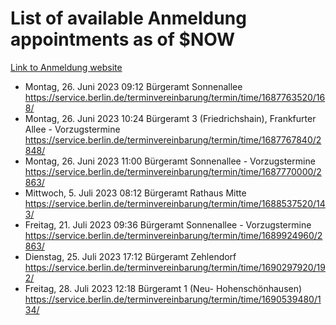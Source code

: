 # List of available Anmeldung appointments as of $NOW
[Link to Anmeldung website](https://service.berlin.de/terminvereinbarung/termin/tag.php?termin=1&anliegen[]=120686&dienstleisterlist=122210,122217,327316,122219,327312,122227,327314,122231,327346,122243,327348,122254,122252,329742,122260,329745,122262,329748,122271,327278,122273,327274,122277,327276,330436,122280,327294,122282,327290,122284,327292,122291,327270,122285,327266,122286,327264,122296,327268,150230,329760,122297,327286,122294,327284,122312,329763,122314,329775,122304,327330,122311,327334,122309,327332,317869,122281,327352,122279,329772,122283,122276,327324,122274,327326,122267,329766,122246,327318,122251,327320,122257,327322,122208,327298,122226,327300&herkunft=http%3A%2F%2Fservice.berlin.de%2Fdienstleistung%2F120686%2F)
- Montag, 26. Juni 2023 09:12 Bürgeramt Sonnenallee https://service.berlin.de/terminvereinbarung/termin/time/1687763520/168/
- Montag, 26. Juni 2023 10:24 Bürgeramt 3 (Friedrichshain), Frankfurter Allee - Vorzugstermine https://service.berlin.de/terminvereinbarung/termin/time/1687767840/2848/
- Montag, 26. Juni 2023 11:00 Bürgeramt Sonnenallee - Vorzugstermine https://service.berlin.de/terminvereinbarung/termin/time/1687770000/2863/
- Mittwoch, 5. Juli 2023 08:12 Bürgeramt Rathaus Mitte https://service.berlin.de/terminvereinbarung/termin/time/1688537520/143/
- Freitag, 21. Juli 2023 09:36 Bürgeramt Sonnenallee - Vorzugstermine https://service.berlin.de/terminvereinbarung/termin/time/1689924960/2863/
- Dienstag, 25. Juli 2023 17:12 Bürgeramt Zehlendorf https://service.berlin.de/terminvereinbarung/termin/time/1690297920/192/
- Freitag, 28. Juli 2023 12:18 Bürgeramt 1 (Neu- Hohenschönhausen) https://service.berlin.de/terminvereinbarung/termin/time/1690539480/134/
